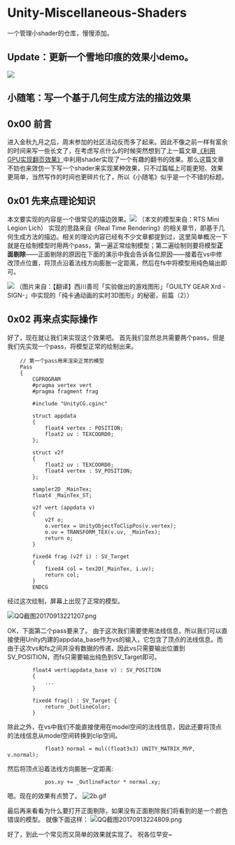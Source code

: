 # Unity-Miscellaneous-Shaders
一个管理小shader的仓库，慢慢添加。

## Update：更新一个雪地印痕的效果小demo。

![](http://images.cnblogs.com/cnblogs_com/murongxiaopifu/662093/o_3c.gif)

## 小随笔：写一个基于几何生成方法的描边效果

## 0x00 前言
进入金秋九月之后，周末参加的社区活动反而多了起来。因此不像之前一样有富余的时间来写一些长文了，在考虑写点什么的时候突然想到了上一篇文章[《利用GPU实现翻页效果》](https://zhuanlan.zhihu.com/p/28836892)中利用shader实现了一个有趣的翻书的效果。那么这篇文章不妨也来效仿一下写一个shader来实现某种效果，只不过篇幅上可能更短、效果更简单，当然写作的时间也更碎片化了，所以《小随笔》似乎是一个不错的标题。

## 0x01 先来点理论知识
本文要实现的内容是一个很常见的描边效果。![](http://upload-images.jianshu.io/upload_images/1372105-d364ddc951258cd3.png?imageMogr2/auto-orient/strip%7CimageView2/2/w/1240)
（本文的模型来自：RTS Mini Legion Lich）
实现的思路来自《Real Time Rendering》的相关章节，即基于几何生成方法的描边。相关的理论内容已经有不少文章都提到过，这里简单概况一下就是在绘制模型时用两个pass，第一遍正常绘制模型；第二遍绘制则要将模型**正面剔除**——正面剔除的原因在下面的演示中我会告诉各位原因——接着在vs中修改顶点位置，将顶点沿着法线方向膨胀一定距离，然后在fs中将模型用纯色输出即可。 

![](http://upload-images.jianshu.io/upload_images/1372105-18c708d0f41e1f9c.jpg?imageMogr2/auto-orient/strip%7CimageView2/2/w/1240)
（图片来自：【翻译】西川善司「实验做出的游戏图形」「GUILTY GEAR Xrd -SIGN-」中实现的「纯卡通动画的实时3D图形」的秘密，前篇（2））
## 0x02 再来点实际操作
好了，现在就让我们来实现这个效果吧。
首先我们显然总共需要两个pass，但是我们先实现一个pass，将模型正常的绘制出来。

		// 第一个pass用来渲染正常的模型
		Pass
		{
			CGPROGRAM
			#pragma vertex vert
			#pragma fragment frag
			
			#include "UnityCG.cginc"

			struct appdata
			{
				float4 vertex : POSITION;
				float2 uv : TEXCOORD0;
			};

			struct v2f
			{
				float2 uv : TEXCOORD0;
				float4 vertex : SV_POSITION;
			};

			sampler2D _MainTex;
			float4 _MainTex_ST;
			
			v2f vert (appdata v)
			{
				v2f o;
				o.vertex = UnityObjectToClipPos(v.vertex);
				o.uv = TRANSFORM_TEX(v.uv, _MainTex);
				return o;
			}
			
			fixed4 frag (v2f i) : SV_Target
			{
				fixed4 col = tex2D(_MainTex, i.uv);
				return col;
			}
			ENDCG
		
经过这次绘制，屏幕上出现了正常的模型。

![QQ截图20170913221207.png](http://upload-images.jianshu.io/upload_images/1372105-d21635a39949625f.png?imageMogr2/auto-orient/strip%7CimageView2/2/w/1240)

OK，下面第二个pass要来了。
由于这次我们需要使用法线信息，所以我们可以直接使用Unity内建的appdata_base作为vs的输入，它包含了顶点的法线信息。而由于这次vs和fs之间并没有数据的传递，因此vs只需要输出位置到SV_POSITION，而fs只需要输出纯色到SV_Target即可。

			float4 vert(appdata_base v) : SV_POSITION
			{
				...
			}

			fixed4 frag() : SV_Target {
				return _OutlineColor;
			}

除此之外，在vs中我们不能直接使用在model空间的法线信息，因此还要将顶点的法线信息从model空间转换到clip空间。

				float3 normal = mul((float3x3) UNITY_MATRIX_MVP, v.normal);


然后将顶点沿着法线方向膨胀一定距离:

				pos.xy += _OutlineFactor * normal.xy;

嗯。现在的效果有点赞了。
![2b.gif](http://upload-images.jianshu.io/upload_images/1372105-789582d4e9737f05.gif?imageMogr2/auto-orient/strip)

最后再来看看为什么要打开正面剔除，如果没有正面剔除我们将看到的是一个颜色错误的模型。
就像下面这样：
![QQ截图20170913224809.png](http://upload-images.jianshu.io/upload_images/1372105-065dde99c095b203.png?imageMogr2/auto-orient/strip%7CimageView2/2/w/1240)

好了，到此一个常见而又简单的效果就实现了。
祝各位早安~
